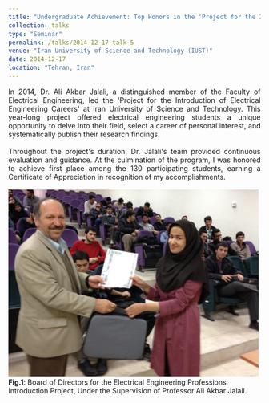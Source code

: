 ```yaml
---
title: "Undergraduate Achievement: Top Honors in the 'Project for the Introduction of Electrical Engineering Careers"
collection: talks
type: "Seminar"
permalink: /talks/2014-12-17-talk-5
venue: "Iran University of Science and Technology (IUST)"
date: 2014-12-17
location: "Tehran, Iran"
---
```



<div style='text-align: justify;'>
In 2014, Dr. Ali Akbar Jalali, a distinguished member of the Faculty of Electrical Engineering, led the 'Project for the Introduction of Electrical Engineering Careers' at Iran University of Science and Technology. This year-long project offered electrical engineering students a unique opportunity to delve into their field, select a career of personal interest, and systematically publish their research findings.
 <br>
  <br>
Throughout the project's duration, Dr. Jalali's team provided continuous evaluation and guidance. At the culmination of the program, I was honored to achieve first place among the 130 participating students, earning a Certificate of Appreciation in recognition of my accomplishments.
</div>

 <br>

<div class="image-container">
  <img src='/images/ee12.jpg' alt="Image 6" width="500" class="centered-image"> <!-- Adjust the width as needed -->
  <figcaption><span class="fig-caption"><strong>Fig.1</strong></span>: Board of Directors for the Electrical Engineering Professions Introduction Project, Under the Supervision of Professor Ali Akbar Jalali.</figcaption>
 <br>
</div>


